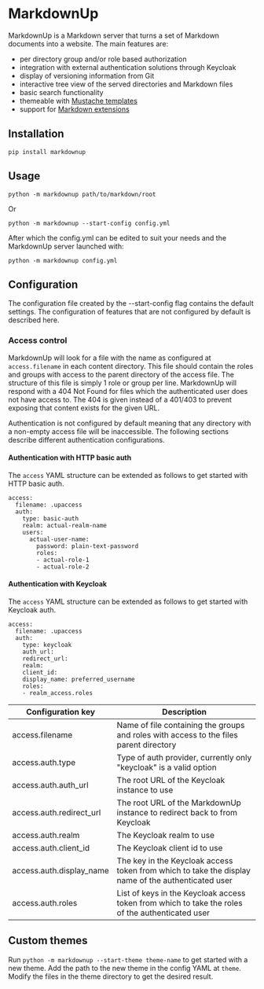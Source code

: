 # MarkdownUp

MarkdownUp is a Markdown server that turns a set of Markdown documents into a website.
The main features are:

- per directory group and/or role based authorization
- integration with external authentication solutions through Keycloak
- display of versioning information from Git
- interactive tree view of the served directories and Markdown files
- basic search functionality
- themeable with [Mustache templates](https://mustache.github.io/)
- support for [Markdown extensions](https://python-markdown.github.io/extensions/)


## Installation

`pip install markdownup`


## Usage

`python -m markdownup path/to/markdown/root`

Or

`python -m markdownup --start-config config.yml`

After which the config.yml can be edited to suit your needs and the MarkdownUp server launched with:

`python -m markdownup config.yml`


## Configuration

The configuration file created by the --start-config flag contains the default settings.
The configuration of features that are not configured by default is described here.


### Access control

MarkdownUp will look for a file with the name as configured at `access.filename` in each content directory.
This file should contain the roles and groups with access to the parent directory of the access file.
The structure of this file is simply 1 role or group per line.
MarkdownUp will respond with a 404 Not Found for files which the authenticated user does not have access to.
The 404 is given instead of a 401/403 to prevent exposing that content exists for the given URL.

Authentication is not configured by default meaning that any directory with a non-empty access file will be inaccessible.
The following sections describe different authentication configurations. 


#### Authentication with HTTP basic auth

The `access` YAML structure can be extended as follows to get started with HTTP basic auth.

```
access:
  filename: .upaccess
  auth:
    type: basic-auth
    realm: actual-realm-name
    users:
      actual-user-name:
        password: plain-text-password
        roles:
        - actual-role-1
        - actual-role-2
```


#### Authentication with Keycloak

The `access` YAML structure can be extended as follows to get started with Keycloak auth.

```
access:
  filename: .upaccess
  auth:
    type: keycloak
    auth_url: 
    redirect_url: 
    realm: 
    client_id: 
    display_name: preferred_username
    roles:
    - realm_access.roles
```

|Configuration key       |Description                                                                                       |
|------------------------|--------------------------------------------------------------------------------------------------|
|access.filename         |Name of file containing the groups and roles with access to the files parent directory            |
|access.auth.type        |Type of auth provider, currently only "keycloak" is a valid option                                |
|access.auth.auth_url    |The root URL of the Keycloak instance to use                                                      |
|access.auth.redirect_url|The root URL of the MarkdownUp instance to redirect back to from Keycloak                         |
|access.auth.realm       |The Keycloak realm to use                                                                         |
|access.auth.client_id   |The Keycloak client id to use                                                                     |
|access.auth.display_name|The key in the Keycloak access token from which to take the display name of the authenticated user|
|access.auth.roles       |List of keys in the Keycloak access token from which to take the roles of the authenticated user  |


## Custom themes

Run `python -m markdownup --start-theme theme-name` to get started with a new theme.
Add the path to the new theme in the config YAML at `theme`.
Modify the files in the theme directory to get the desired result.
